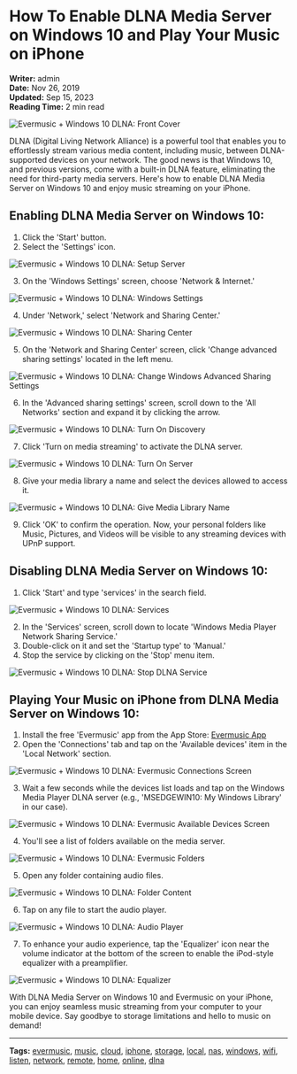 # How To Enable DLNA Media Server on Windows 10 and Play Your Music on iPhone

**Writer:** admin  
**Date:** Nov 26, 2019  
**Updated:** Sep 15, 2023  
**Reading Time:** 2 min read

![Evermusic + Windows 10 DLNA: Front Cover](21260c_e902db0c9a4c45af9772ce000ef5891e~mv2.jpg)

DLNA (Digital Living Network Alliance) is a powerful tool that enables you to effortlessly stream various media content, including music, between DLNA-supported devices on your network. The good news is that Windows 10, and previous versions, come with a built-in DLNA feature, eliminating the need for third-party media servers. Here's how to enable DLNA Media Server on Windows 10 and enjoy music streaming on your iPhone.

## Enabling DLNA Media Server on Windows 10:

1. Click the 'Start' button.
2. Select the 'Settings' icon.

![Evermusic + Windows 10 DLNA: Setup Server](21260c_c3a96f130f03415a82559099461d4134~mv2.jpg)

3. On the 'Windows Settings' screen, choose 'Network & Internet.'

![Evermusic + Windows 10 DLNA: Windows Settings](21260c_1a9a141499644b399f3b71ffab5952b1~mv2.jpg)

4. Under 'Network,' select 'Network and Sharing Center.'

![Evermusic + Windows 10 DLNA: Sharing Center](21260c_65d1517f23c54a33a2c65dcdf391e518~mv2.jpg)

5. On the 'Network and Sharing Center' screen, click 'Change advanced sharing settings' located in the left menu.

![Evermusic + Windows 10 DLNA: Change Windows Advanced Sharing Settings](21260c_4f1cdb9a11554cf098dede594121f395~mv2.jpg)

6. In the 'Advanced sharing settings' screen, scroll down to the 'All Networks' section and expand it by clicking the arrow.

![Evermusic + Windows 10 DLNA: Turn On Discovery](21260c_e7f28734af9e43d2ae949abce24f772e~mv2.jpg)

7. Click 'Turn on media streaming' to activate the DLNA server.

![Evermusic + Windows 10 DLNA: Turn On Server](21260c_cbbd6a55ea484b6f861500dda6a87c10~mv2.jpg)

8. Give your media library a name and select the devices allowed to access it.

![Evermusic + Windows 10 DLNA: Give Media Library Name](21260c_a6ef0f439bec43f4a669dc5b9e4fe69d~mv2.jpg)

9. Click 'OK' to confirm the operation. Now, your personal folders like Music, Pictures, and Videos will be visible to any streaming devices with UPnP support.

## Disabling DLNA Media Server on Windows 10:

1. Click 'Start' and type 'services' in the search field.

![Evermusic + Windows 10 DLNA: Services](21260c_51f9a32815df49d098d7aa0a87ea2670~mv2.jpg)

2. In the 'Services' screen, scroll down to locate 'Windows Media Player Network Sharing Service.'
3. Double-click on it and set the 'Startup type' to 'Manual.'
4. Stop the service by clicking on the 'Stop' menu item.

![Evermusic + Windows 10 DLNA: Stop DLNA Service](21260c_5cd01e7879b6466390737e63415faa9c~mv2.jpg)

## Playing Your Music on iPhone from DLNA Media Server on Windows 10:

1. Install the free 'Evermusic' app from the App Store: [Evermusic App](https://apps.apple.com/us/app/evermusic-offline-music-player-cloud-streamer/id885367198?ls=1)
2. Open the 'Connections' tab and tap on the 'Available devices' item in the 'Local Network' section.

![Evermusic + Windows 10 DLNA: Evermusic Connections Screen](21260c_51ea5a3f90d745b188d1a0ca539116e9~mv2.jpg)

3. Wait a few seconds while the devices list loads and tap on the Windows Media Player DLNA server (e.g., 'MSEDGEWIN10: My Windows Library' in our case).

![Evermusic + Windows 10 DLNA: Evermusic Available Devices Screen](21260c_281a535137cb409a9721da4a07581546~mv2.jpg)

4. You'll see a list of folders available on the media server.

![Evermusic + Windows 10 DLNA: Evermusic Folders](21260c_45b5b6b0435945d1b9914ee1acb71698~mv2.jpg)

5. Open any folder containing audio files.

![Evermusic + Windows 10 DLNA: Folder Content](21260c_dc15136bfd8c4382a23fede8aaf630e5~mv2.jpg)

6. Tap on any file to start the audio player.

![Evermusic + Windows 10 DLNA: Audio Player](21260c_2f9ba14a07bb4b84b94b2613affeeafa~mv2.jpg)

7. To enhance your audio experience, tap the 'Equalizer' icon near the volume indicator at the bottom of the screen to enable the iPod-style equalizer with a preamplifier.

![Evermusic + Windows 10 DLNA: Equalizer](21260c_7184e2d07347462aa788052e25074ad2~mv2.jpg)

With DLNA Media Server on Windows 10 and Evermusic on your iPhone, you can enjoy seamless music streaming from your computer to your mobile device. Say goodbye to storage limitations and hello to music on demand!

---

**Tags:** [evermusic](https://www.everappz.com/blog/tags/evermusic), [music](https://www.everappz.com/blog/tags/music), [cloud](https://www.everappz.com/blog/tags/cloud), [iphone](https://www.everappz.com/blog/tags/iphone-1), [storage](https://www.everappz.com/blog/tags/storage), [local](https://www.everappz.com/blog/tags/local), [nas](https://www.everappz.com/blog/tags/nas), [windows](https://www.everappz.com/blog/tags/windows), [wifi](https://www.everappz.com/blog/tags/wifi), [listen](https://www.everappz.com/blog/tags/listen), [network](https://www.everappz.com/blog/tags/network), [remote](https://www.everappz.com/blog/tags/remote), [home](https://www.everappz.com/blog/tags/home), [online](https://www.everappz.com/blog/tags/online), [dlna](https://www.everappz.com/blog/tags/dlna)